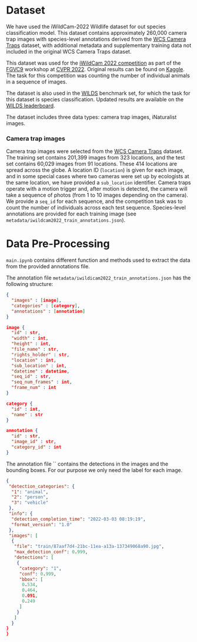 # Dataset

We have used the iWildCam-2022 Wildlife dataset for out species classification model.
This dataset contains approximately 260,000 camera trap images with species-level annotations derived from the [WCS Camera Traps](https://lila.science/datasets/wcscameratraps) dataset, with additional metadata and supplementary training data not included in the original WCS Camera Traps dataset.

This dataset was used for the [iWildCam 2022 competition](https://github.com/visipedia/iwildcam_comp) as part of the [FGVC9](https://sites.google.com/view/fgvc9) workshop at [CVPR 2022](https://cvpr2022.thecvf.com/). Original results can be found on [Kaggle](https://www.kaggle.com/c/iwildcam2022-fgvc9/overview).  The task for this competition was counting the number of individual animals in a sequence of images.

The dataset is also used in the [WILDS](https://wilds.stanford.edu/) benchmark set, for which the task for this dataset is species classification.  Updated results are available on the [WILDS leaderboard](https://wilds.stanford.edu/leaderboard/#iwildcam).

The dataset includes three data types: camera trap images, iNaturalist images.

### Camera trap images

Camera trap images were selected from the [WCS Camera Traps](https://lila.science/datasets/wcscameratraps) dataset.  The training set contains 201,399 images from 323 locations, and the test set contains 60,029 images from 91 locations. These 414 locations are spread across the globe. A location ID (`location`) is given for each image, and in some special cases where two cameras were set up by ecologists at the same location, we have provided a `sub_location` identifier. Camera traps operate with a motion trigger and, after motion is detected, the camera will take a sequence of photos (from 1 to 10 images depending on the camera). We provide a `seq_id` for each sequence, and the competition task was to count the number of individuals across each test sequence.  Species-level annotations are provided for each training image (see `metadata/iwildcam2022_train_annotations.json`).

# Data Pre-Processing

`main.ipynb` contains different function and methods used to extract the data from the provided annotations file.

The annotation file `metadata/iwildicam2022_train_annotations.json` has the following structure:
```json
{
  "images" : [image],
  "categories" : [category],
  "annotations" : [annotation]
}

image {
  "id" : str,
  "width" : int,
  "height" : int,
  "file_name" : str,
  "rights_holder" : str,
  "location" : int,
  "sub_location" : int,
  "datetime" : datetime,
  "seq_id" : str,
  "seq_num_frames" : int,
  "frame_num" : int
}

category {
  "id" : int,
  "name" : str
}

annotation {
  "id" : str,
  "image_id" : str,
  "category_id" : int
}
```
The annotation file `` contains the detections in the images and the bounding boxes. For our purpose we only need the label for each image.

```json
{
 "detection_categories": {
  "1": "animal",
  "2": "person",
  "3": "vehicle"
 },
 "info": {
  "detection_completion_time": "2022-03-03 08:19:19",
  "format_version": "1.0"
 },
 "images": [
  {
   "file": "train/87aaf7d4-21bc-11ea-a13a-137349068a90.jpg",
   "max_detection_conf": 0.999,
   "detections": [
    {
     "category": "1",
     "conf": 0.999,
     "bbox": [
      0.534,
      0.464,
      0.091,
      0.249
     ]
    }
   ]
  }
}
}
```

